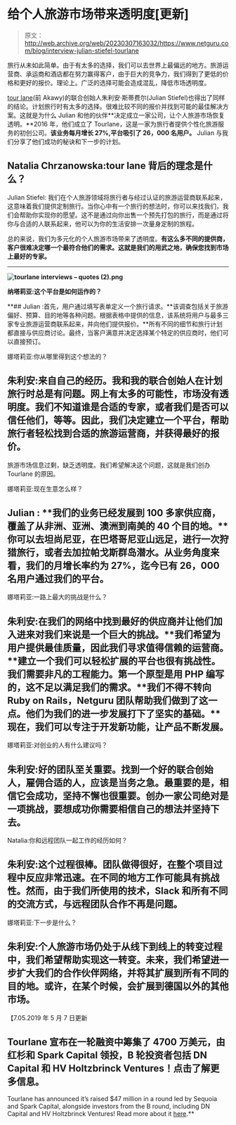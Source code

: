 # 给个人旅游市场带来透明度[更新]

> 原文：<http://web.archive.org/web/20230307163032/https://www.netguru.com/blog/interview-julian-stiefel-tourlane>

 旅行从未如此简单。由于有太多的选择，我们可以去世界上最偏远的地方。旅游运营商、承运商和酒店都在努力赢得客户，由于巨大的竞争力，我们得到了更低的价格和更好的报价。理论上。广泛的选择可能会造成混乱，降低市场透明度。 

[tour lane](http://web.archive.org/web/20220925210906/https://www.tourlane.de/)(前 Akawy)的联合创始人朱利安·斯蒂费尔(Julian Stiefel)也得出了同样的结论。计划旅行时有太多的选择。很难比较不同的报价并找到可能的最佳解决方案。这就是为什么 Julian 和他的伙伴**决定成立一家公司，让个人旅游市场恢复透明。**2016 年，他们成立了 Tourlane，这是一家为旅行者提供个性化旅游服务的初创公司。**该业务每月增长 27%,平台吸引了 26，000 名用户。** Julian 与我们分享了他们成功的秘诀和下一步的计划。

## Natalia Chrzanowska:tour lane 背后的理念是什么？

Julian Stiefel: 我们在个人旅游领域将旅行者与经过认证的旅游运营商联系起来，这意味着我们提供定制旅行。当你心中有一个旅行的想法时，你可以来找我们，我们会帮助你实现你的愿望。这不是通过向你出售一个预先打包的旅行，而是通过将你与合适的人联系起来，他可以为你的生活安排一次量身定制的旅程。

总的来说，我们为多元化的个人旅游市场带来了透明度。**有这么多不同的提供商，客户很难决定哪一个最符合他们的需求。这就是我们的用武之地，确保您找到市场上最好的专家。**

****

****![tourlane interviews – quotes (2).png](img/387d2979f41fe1545eee39e847f43b29.png)****

**纳塔莉亚:这个平台是如何运作的？**

 **## Julian :首先，用户通过填写表单定义一个旅行请求。**该调查包括关于旅游偏好、预算、目的地等各种问题。根据表格中提供的信息，该系统将用户与最多三家专业旅游运营商联系起来，并向他们提供报价。**所有不同的细节和旅行计划都直接与供应商讨论。最终，当客户满意并决定选择某个特定的供应商时，他们可以直接预订。

娜塔莉亚:你从哪里得到这个想法的？

## 朱利安:来自自己的经历。我和我的联合创始人在计划旅行时总是有问题。网上有太多的可能性，市场没有透明度。我们不知道谁是合适的专家，或者我们是否可以信任他们，等等。因此，我们决定建立一个平台，帮助旅行者轻松找到合适的旅游运营商，并获得最好的报价。

旅游市场信息过剩，缺乏透明度。我们希望解决这个问题，这就是我们创办 Tourlane 的原因。

娜塔莉亚:现在生意怎么样？

## Julian : **我们的业务已经发展到 100 多家供应商，覆盖了从非洲、亚洲、澳洲到南美的 40 个目的地。**你可以去坦尚尼亚，在巴塔哥尼亚山远足，进行一次狩猎旅行，或者去加拉帕戈斯群岛潜水。从业务角度来看，**我们的月增长率约为 27%，迄今已有 26，000 名用户通过我们的平台。**

娜塔莉亚:一路上最大的挑战是什么？

## 朱利安:在我们的网络中找到最好的供应商并让他们加入进来对我们来说是一个巨大的挑战。**我们希望为用户提供最佳质量，因此我们寻求值得信赖的运营商。**建立一个我们可以轻松扩展的平台也很有挑战性。我们需要非凡的工程能力。第一个原型是用 PHP 编写的，这不足以满足我们的需求。**我们不得不转向 Ruby on Rails，Netguru 团队帮助我们做到了这一点。他们为我们的进一步发展打下了坚实的基础。**现在，我们可以专注于开发新功能，让产品不断发展。

娜塔莉亚:对创业的人有什么建议吗？

## 朱利安:好的团队至关重要。**找到一个好的联合创始人，雇佣合适的人，应该是当务之急。**最重要的是，相信它会成功，坚持不懈也很重要。创办一家公司绝对是一项挑战，要想成功**你需要相信自己的想法并坚持下去。**

Natalia:你和远程团队一起工作的经历如何？

## 朱利安:这个过程很棒。团队做得很好，在整个项目过程中反应非常迅速。在不同的地方工作可能具有挑战性。然而，**由于我们所使用的技术，Slack 和所有不同的交流方式，与远程团队合作不再是问题。**

娜塔莉亚:下一步是什么？

## 朱利安:个人旅游市场仍处于从线下到线上的转变过程中，我们希望帮助实现这一转变。未来，我们希望进一步扩大我们的合作伙伴网络，并将其扩展到所有不同的目的地。或许，在某个时候，会扩展到德国以外的其他市场。

【7.05.2019 年 5 月 7 日更新

## Tourlane 宣布在一轮融资中筹集了 4700 万美元，由红杉和 Spark Capital 领投，B 轮投资者包括 DN Capital 和 HV Holtzbrinck Ventures！点击了解更多信息。

Tourlane has announced it’s raised $47 million in a round led by Sequoia and Spark Capital, alongside investors from the B round, including DN Capital and HV Holtzbrinck Ventures! Read more about it [here](http://web.archive.org/web/20220925210906/https://techcrunch.com/2019/05/07/tourlane-raises-a-47m-c-round-led-by-sequoia-and-spark-capital/).**